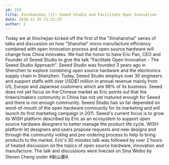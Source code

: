 ```yaml
---
id: 159
title: Xinshanzhai [1]: Seeed Studio and Facilitate Open Innovation
date: 2010-12-26 22:22:37
author: 2
---
```


Today we at Xinchejian kicked off the first of the "Xinshanzhai" series of talks and discussion on how "Shanzhai" micro manufacture efficiency combined with open innovation process and open source hardware will change how China innovates. We had the honor to have Eric Pan, CEO and Founder of Seeed Studio to give the talk "Facilitate Open Innovation - The Seeed Studio Approach". Seeed Studio was founded 3 years ago in Shenzhen to explore combining open source hardware and the electronics supply chain in Shenzhen. Today, Seeed Studio employs over 30 engineers and support staffs with over USD$1 million in annual revenue mainly from US, Europe and Japanese customers which are 98% of its business. Seeed does not yet focus on the Chinese market as Eric points out that the tinkers/makers community in China has not yet matured enough for Seeed and there is not enough community. Seeed Studio has so far depended on word-of-mouth of the open hardware community for its marketing and will launch its first marketing campaign in 2011. Seeed's current focus is to grow its WISH platform described by Eric as an ecosystem to support open source hardware designers to better manage the product life cycle. WISH platform let designers and users propose requests and new designs and through the community voting and pre-ordering process to help to bring products to the market. Eric's 30 minutes talk was followed by over 2 hours of heated discussion on the topics of open source hardware, innovation and manufacture. The talk and discussions were livecast on Sina Weibo by Steven Cheng under #新山寨#.